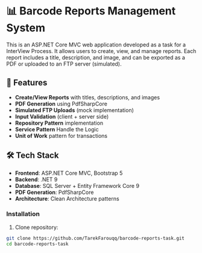 # 📊 Barcode Reports Management System


This is an ASP.NET Core MVC web application developed as a task for a InterView Process. It allows users to create, view, and manage reports. Each report includes a title, description, and image, and can be exported as a PDF or uploaded to an FTP server (simulated).

## 🌟 Features

- **Create/View Reports** with titles, descriptions, and images
- **PDF Generation** using PdfSharpCore
- **Simulated FTP Uploads** (mock implementation)
- **Input Validation** (client + server side)
- **Repository Pattern** implementation
-  **Service Pattern** Handle the Logic
- **Unit of Work** pattern for transactions

## 🛠 Tech Stack

- **Frontend**: ASP.NET Core MVC, Bootstrap 5
- **Backend**: .NET 9
- **Database**: SQL Server + Entity Framework Core 9
- **PDF Generation**: PdfSharpCore
- **Architecture**: Clean Architecture patterns

### Installation
1. Clone repository:
```bash
git clone https://github.com/TarekFarouqq/barcode-reports-task.git
cd barcode-reports-task
